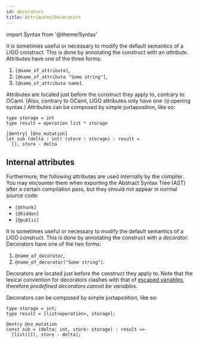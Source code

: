 ```yaml
---
id: decorators
title: Attributes/Decorators
---
```


import Syntax from '@theme/Syntax'

<Syntax syntax="cameligo">

It is sometimes useful or necessary to modify the default semantics of
a LIGO construct. This is done by annotating the construct with an
*attribute*. Attributes have one of the three forms:

  1. `[@name_of_attribute]`,
  2. `[@name_of_attribute "Some string"]`,
  3. `[@name_of_attribute name]`.

Attributes are located just before the construct they apply to,
contrary to OCaml. (Also, contrary to OCaml, LIGO attributes only have
one
`[@` opening syntax.) Attributes can be composed by simple juxtaposition, like so:

```cameligo group=attributes
type storage = int
type result = operation list * storage

[@entry] [@no_mutation]
let sub (delta : int) (store : storage) : result =
  [], store - delta
```

## Internal attributes

Furthermore, the following attributes are used internally by the
compiler. You may encounter them when exporting the Abstract Syntax
Tree (AST) after a certain compilation pass, but they should not
appear in normal source code:

* `[@thunk]`
* `[@hidden]`
* `[@public]`

</Syntax>

<Syntax syntax="jsligo">

It is sometimes useful or necessary to modify the default semantics of
a LIGO construct. This is done by annotating the construct with a
*decorator*. Decorators have one of the two forms:

  1. `@name_of_decorator`,
  2. `@name_of_decorator("Some string")`.

Decorators are located just before the construct they apply to. Note
that the lexical convention for decorators clashes with that of
[escaped variables](../../keywords/escaped_vars.md), therefore
*predefined decorators cannot be variables.*

Decorators can be composed by simple juxtaposition, like so:

```jsligo group=decorators
type storage = int;
type result = [list<operation>, storage];

@entry @no_mutation
const sub = (delta: int, store: storage) : result =>
  [list([]), store - delta];
```

</Syntax>
